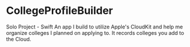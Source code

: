 # CollegeProfileBuilder
Solo Project - Swift
An app I build to utilize Apple's CloudKit and help me organize colleges I planned on applying to. It records colleges you add to the Cloud.
